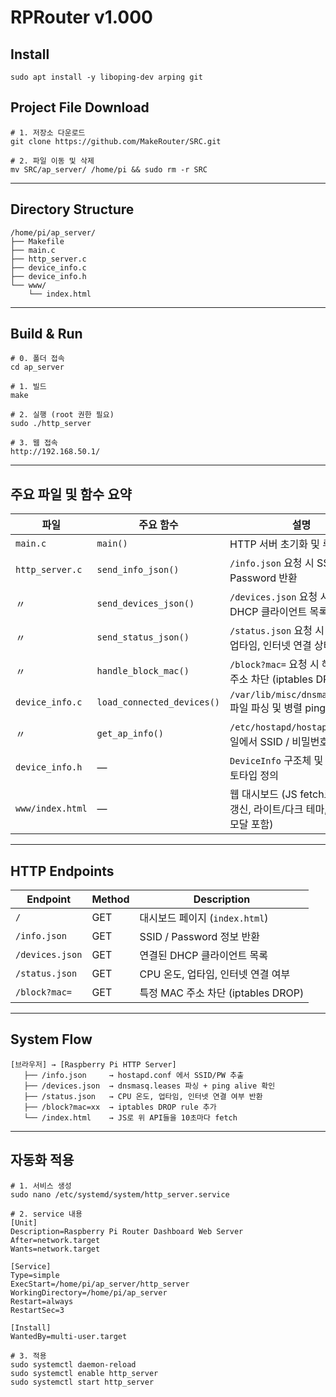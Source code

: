 # RPRouter v1.000

## Install
```
sudo apt install -y liboping-dev arping git
```

## Project File Download
```
# 1. 저장소 다운로드
git clone https://github.com/MakeRouter/SRC.git

# 2. 파일 이동 및 삭제
mv SRC/ap_server/ /home/pi && sudo rm -r SRC
```

---

## Directory Structure
```
/home/pi/ap_server/
├── Makefile
├── main.c
├── http_server.c
├── device_info.c
├── device_info.h
└── www/
    └── index.html
```

---

## Build & Run
```
# 0. 폴더 접속
cd ap_server

# 1. 빌드
make

# 2. 실행 (root 권한 필요)
sudo ./http_server

# 3. 웹 접속
http://192.168.50.1/
```

---

## 주요 파일 및 함수 요약

| 파일 | 주요 함수 | 설명 |
|------|------------|------|
| `main.c` | `main()` | HTTP 서버 초기화 및 루프 실행 |
| `http_server.c` | `send_info_json()` | `/info.json` 요청 시 SSID, Password 반환 |
| 〃 | `send_devices_json()` | `/devices.json` 요청 시 현재 DHCP 클라이언트 목록 반환 |
| 〃 | `send_status_json()` | `/status.json` 요청 시 CPU 온도, 업타임, 인터넷 연결 상태 반환 |
| 〃 | `handle_block_mac()` | `/block?mac=` 요청 시 해당 MAC 주소 차단 (iptables DROP) |
| `device_info.c` | `load_connected_devices()` | `/var/lib/misc/dnsmasq.leases` 파일 파싱 및 병렬 ping 확인 |
| 〃 | `get_ap_info()` | `/etc/hostapd/hostapd.conf` 파일에서 SSID / 비밀번호 추출 |
| `device_info.h` | — | `DeviceInfo` 구조체 및 함수 프로토타입 정의 |
| `www/index.html` | — | 웹 대시보드 (JS fetch로 JSON 갱신, 라이트/다크 테마, 새로고침 모달 포함) |


---

## HTTP Endpoints

| Endpoint | Method | Description |
|-----------|---------|-------------|
| `/` | GET | 대시보드 페이지 (`index.html`) |
| `/info.json` | GET | SSID / Password 정보 반환 |
| `/devices.json` | GET | 연결된 DHCP 클라이언트 목록 |
| `/status.json` | GET | CPU 온도, 업타임, 인터넷 연결 여부 |
| `/block?mac=` | GET | 특정 MAC 주소 차단 (iptables DROP) |

---

## System Flow
```
[브라우저] → [Raspberry Pi HTTP Server]
   ├── /info.json     → hostapd.conf 에서 SSID/PW 추출
   ├── /devices.json  → dnsmasq.leases 파싱 + ping alive 확인
   ├── /status.json   → CPU 온도, 업타임, 인터넷 연결 여부 반환
   ├── /block?mac=xx  → iptables DROP rule 추가
   └── /index.html    → JS로 위 API들을 10초마다 fetch

```

---

## 자동화 적용

```
# 1. 서비스 생성
sudo nano /etc/systemd/system/http_server.service

# 2. service 내용
[Unit]
Description=Raspberry Pi Router Dashboard Web Server
After=network.target
Wants=network.target

[Service]
Type=simple
ExecStart=/home/pi/ap_server/http_server
WorkingDirectory=/home/pi/ap_server
Restart=always
RestartSec=3

[Install]
WantedBy=multi-user.target

# 3. 적용
sudo systemctl daemon-reload
sudo systemctl enable http_server
sudo systemctl start http_server
```

